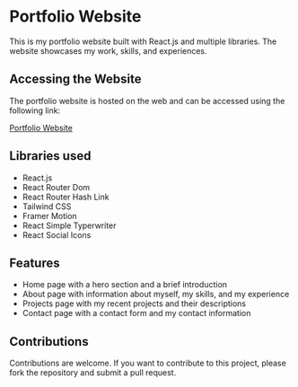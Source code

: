 # Portfolio Website

This is my portfolio website built with React.js and multiple libraries. The website showcases my work, skills, and experiences.

## Accessing the Website

The portfolio website is hosted on the web and can be accessed using the following link:

[Portfolio Website](https://portfolio-website-drab-nine.vercel.app/)

## Libraries used

- React.js
- React Router Dom
- React Router Hash Link
- Tailwind CSS
- Framer Motion
- React Simple Typerwriter
- React Social Icons

## Features 

- Home page with a hero section and a brief introduction
- About page with information about myself, my skills, and my experience
- Projects page with my recent projects and their descriptions
- Contact page with a contact form and my contact information

## Contributions

Contributions are welcome. If you want to contribute to this project, please fork the repository and submit a pull request.